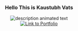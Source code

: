 <h3 align="center">Hello This is Kaustubh Vats</h3>
<div align="center">
<img src="https://readme-typing-svg.herokuapp.com?color=%2336BCF7&center=true&lines=Web+and+Android+Developer;Data+Structure+and+Algorithm+enthusiast;Student+at+Lovely+Professional+University&width=470" alt="description animated text"/>
</div>
<div align="center">
  <a target="_blank" href="https://kaustubhvats-portfolio.netlify.app" align="center"><img src="https://img.shields.io/static/v1?label=Link To&message=My%20Portfolio%20Website&color=007aff" alt="Link to Portfolio"></a>
</div>
<!--
**kaustubh-vats/kaustubh-vats** is a ✨ _special_ ✨ repository because its `README.md` (this file) appears on your GitHub profile.

Here are some ideas to get you started:

- 🔭 I’m currently working on ...
- 🌱 I’m currently learning ...
- 👯 I’m looking to collaborate on ...
- 🤔 I’m looking for help with ...
- 💬 Ask me about ...
- 📫 How to reach me: ...
- 😄 Pronouns: ...
- ⚡ Fun fact: ...
-->
